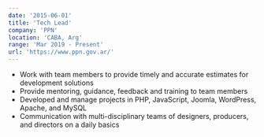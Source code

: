 ```yaml
---
date: '2015-06-01'
title: 'Tech Lead'
company: 'PPN'
location: 'CABA, Arg'
range: 'Mar 2019 - Present'
url: 'https://www.ppn.gov.ar/'
---
```


- Work with team members to provide timely and accurate estimates for
  development solutions
- Provide mentoring, guidance, feedback and training to team members
- Developed and manage projects in PHP, JavaScript, Joomla, WordPress, Apache, and MySQL
- Communication with multi-disciplinary teams of designers, producers, and directors on a daily basics
